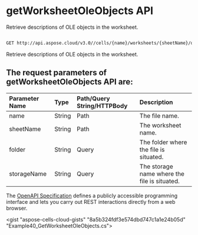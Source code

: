 # **getWorksheetOleObjects API**

Retrieve descriptions of OLE objects in the worksheet. 

```bash

GET http://api.aspose.cloud/v3.0//cells/{name}/worksheets/{sheetName}/oleobjects

```
Retrieve descriptions of OLE objects in the worksheet.

## The request parameters of **getWorksheetOleObjects** API are: 

| Parameter Name | Type | Path/Query String/HTTPBody | Description | 
| :- | :- | :- |:- | 
|name|String|Path|The file name.|
|sheetName|String|Path|The worksheet name.|
|folder|String|Query|The folder where the file is situated.|
|storageName|String|Query|The storage name where the file is situated.|


The [OpenAPI Specification](https://reference.aspose.cloud/cells/#/OleObjectsController/GetWorksheetOleObjects) defines a publicly accessible programming interface and lets you carry out REST interactions directly from a web browser.

<gist "aspose-cells-cloud-gists" "8a5b324fdf3e574dbd747c1a1e24b05d" "Example40_GetWorksheetOleObjects.cs">

